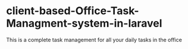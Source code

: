 # client-based-Office-Task-Managment-system-in-laravel
This is a complete task management for all your daily tasks in the office 

